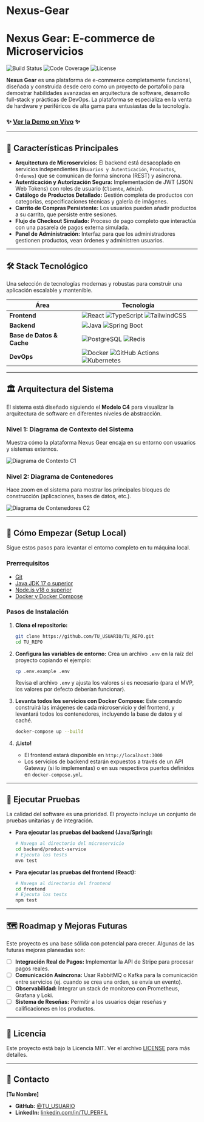 # Nexus-Gear
# Nexus Gear: E-commerce de Microservicios

<!-- Reemplaza estos badges con los tuyos cuando configures el CI/CD. Puedes generarlos en shields.io -->
![Build Status]()
![Code Coverage]()
![License]()

**Nexus Gear** es una plataforma de e-commerce completamente funcional, diseñada y construida desde cero como un proyecto de portafolio para demostrar habilidades avanzadas en arquitectura de software, desarrollo full-stack y prácticas de DevOps. La plataforma se especializa en la venta de hardware y periféricos de alta gama para entusiastas de la tecnología.

### ✨ [Ver la Demo en Vivo]() ✨

<!-- ¡IMPORTANTE! Actualiza este enlace tan pronto como tengas el primer despliegue. Un enlace funcional es crucial. -->

---

## 🚀 Características Principales

*   **Arquitectura de Microservicios:** El backend está desacoplado en servicios independientes (`Usuarios y Autenticación`, `Productos`, `Órdenes`) que se comunican de forma síncrona (REST) y asíncrona.
*   **Autenticación y Autorización Segura:** Implementación de JWT (JSON Web Tokens) con roles de usuario (`Cliente`, `Admin`).
*   **Catálogo de Productos Detallado:** Gestión completa de productos con categorías, especificaciones técnicas y galería de imágenes.
*   **Carrito de Compras Persistente:** Los usuarios pueden añadir productos a su carrito, que persiste entre sesiones.
*   **Flujo de Checkout Simulado:** Proceso de pago completo que interactúa con una pasarela de pagos externa simulada.
*   **Panel de Administración:** Interfaz para que los administradores gestionen productos, vean órdenes y administren usuarios.

---

## 🛠️ Stack Tecnológico

Una selección de tecnologías modernas y robustas para construir una aplicación escalable y mantenible.

| Área                | Tecnología                                                                                                                                                            |
| ------------------- | --------------------------------------------------------------------------------------------------------------------------------------------------------------------- |
| **Frontend**        | ![React](https://img.shields.io/badge/-React-61DAFB?logo=react&logoColor=white) ![TypeScript](https://img.shields.io/badge/-TypeScript-3178C6?logo=typescript&logoColor=white) ![TailwindCSS](https://img.shields.io/badge/-TailwindCSS-38B2AC?logo=tailwind-css&logoColor=white) |
| **Backend**         | ![Java](https://img.shields.io/badge/-Java-007396?logo=java&logoColor=white) ![Spring Boot](https://img.shields.io/badge/-Spring%20Boot-6DB33F?logo=spring&logoColor=white)                                                                          |
| **Base de Datos & Cache** | ![PostgreSQL](https://img.shields.io/badge/-PostgreSQL-4169E1?logo=postgresql&logoColor=white) ![Redis](https://img.shields.io/badge/-Redis-DC382D?logo=redis&logoColor=white)                                                                |
| **DevOps**          | ![Docker](https://img.shields.io/badge/-Docker-2496ED?logo=docker&logoColor=white) ![GitHub Actions](https://img.shields.io/badge/-GitHub%20Actions-2088FF?logo=github-actions&logoColor=white) ![Kubernetes](https://img.shields.io/badge/-Kubernetes-326CE5?logo=kubernetes&logoColor=white) |

---

## 🏛️ Arquitectura del Sistema

El sistema está diseñado siguiendo el **Modelo C4** para visualizar la arquitectura de software en diferentes niveles de abstracción.

### Nivel 1: Diagrama de Contexto del Sistema

Muestra cómo la plataforma Nexus Gear encaja en su entorno con usuarios y sistemas externos.

![Diagrama de Contexto C1](docs/diagrams/C1_Context_Diagram.png)
<!-- Asegúrate de que la ruta a tu imagen sea correcta -->

### Nivel 2: Diagrama de Contenedores

Hace zoom en el sistema para mostrar los principales bloques de construcción (aplicaciones, bases de datos, etc.).

![Diagrama de Contenedores C2](docs/diagrams/C2_Container_Diagram.png)
<!-- Asegúrate de que la ruta a tu imagen sea correcta -->

---

## 🏁 Cómo Empezar (Setup Local)

Sigue estos pasos para levantar el entorno completo en tu máquina local.

### Prerrequisitos

*   [Git](https://git-scm.com/)
*   [Java JDK 17 o superior](https://www.oracle.com/java/technologies/downloads/)
*   [Node.js v18 o superior](https://nodejs.org/)
*   [Docker y Docker Compose](https://www.docker.com/products/docker-desktop/)

### Pasos de Instalación

1.  **Clona el repositorio:**
    ```bash
    git clone https://github.com/TU_USUARIO/TU_REPO.git
    cd TU_REPO
    ```

2.  **Configura las variables de entorno:**
    Crea un archivo `.env` en la raíz del proyecto copiando el ejemplo:
    ```bash
    cp .env.example .env
    ```
    Revisa el archivo `.env` y ajusta los valores si es necesario (para el MVP, los valores por defecto deberían funcionar).

3.  **Levanta todos los servicios con Docker Compose:**
    Este comando construirá las imágenes de cada microservicio y del frontend, y levantará todos los contenedores, incluyendo la base de datos y el caché.
    ```bash
    docker-compose up --build
    ```

4.  **¡Listo!**
    *   El frontend estará disponible en `http://localhost:3000`
    *   Los servicios de backend estarán expuestos a través de un API Gateway (si lo implementas) o en sus respectivos puertos definidos en `docker-compose.yml`.

---

## 🧪 Ejecutar Pruebas

La calidad del software es una prioridad. El proyecto incluye un conjunto de pruebas unitarias y de integración.

*   **Para ejecutar las pruebas del backend (Java/Spring):**
    ```bash
    # Navega al directorio del microservicio
    cd backend/product-service
    # Ejecuta los tests
    mvn test
    ```

*   **Para ejecutar las pruebas del frontend (React):**
    ```bash
    # Navega al directorio del frontend
    cd frontend
    # Ejecuta los tests
    npm test
    ```

---

## 🗺️ Roadmap y Mejoras Futuras

Este proyecto es una base sólida con potencial para crecer. Algunas de las futuras mejoras planeadas son:

-   [ ] **Integración Real de Pagos:** Implementar la API de Stripe para procesar pagos reales.
-   [ ] **Comunicación Asíncrona:** Usar RabbitMQ o Kafka para la comunicación entre servicios (ej. cuando se crea una orden, se envía un evento).
-   [ ] **Observabilidad:** Integrar un stack de monitoreo con Prometheus, Grafana y Loki.
-   [ ] **Sistema de Reseñas:** Permitir a los usuarios dejar reseñas y calificaciones en los productos.

---

## 📄 Licencia

Este proyecto está bajo la Licencia MIT. Ver el archivo [LICENSE](LICENSE) para más detalles.

---

## 👤 Contacto

**[Tu Nombre]**

*   **GitHub:** [@TU_USUARIO](https://github.com/TU_USUARIO)
*   **LinkedIn:** [linkedin.com/in/TU_PERFIL](https://linkedin.com/in/TU_PERFIL)
